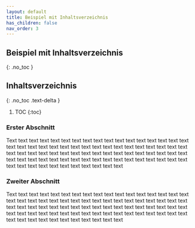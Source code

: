 ```yaml
---
layout: default
title: Beispiel mit Inhaltsverzeichnis
has_children: false
nav_order: 3
---
```


## Beispiel mit Inhaltsverzeichnis
{: .no_toc }

## Inhaltsverzeichnis
{: .no_toc .text-delta }

1. TOC
{:toc}

### Erster Abschnitt

Text text text text text text text text text text text text text text text text text text text text text text text text text text text text text text text text text text text text text text text text text text text text text text text text text text text text text text text text text text text text text text text text text text text text text text text text text text text text text text text


### Zweiter Abschnitt

Text text text text text text text text text text text text text text text text text text text text text text text text text text text text text text text text text text text text text text text text text text text text text text text text text text text text text text text text text text text text text text text text text text text text text text text text text text text text text text text
